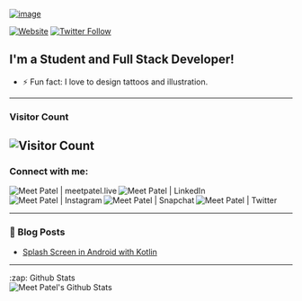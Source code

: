[![image](https://user-images.githubusercontent.com/55292853/90651791-13c80b80-e25b-11ea-89f9-e012484242ba.png)](https://meetxpress.tech/)

[![Website](https://img.shields.io/website?label=meetpatel.live&style=for-the-badge&url=http%3A%2F%2Fmeetpatel.live)](https://meetxpress.tech/)
[![Twitter Follow](https://img.shields.io/twitter/follow/kuchbhimeet?color=1DA1F2&logo=twitter&style=for-the-badge)](https://twitter.com/intent/follow?original_referer=https%3A%2F%2Fgithub.com%2FMeetPatel&screen_name=kuchbhimeete)

## I'm a Student and Full Stack Developer!
- ⚡ Fun fact: I love to design tattoos and illustration.
---
### Visitor Count
![Visitor Count](https://profile-counter.glitch.me/meetxpress/count.svg)
---

### Connect with me:

[<img align="left" src="https://img.icons8.com/fluent/44/000000/domain.png" alt="Meet Patel | meetpatel.live" target="_new" />][website]
[<img align="left" src="https://img.icons8.com/fluent/44/000000/linkedin.png" alt="Meet Patel | LinkedIn" target="_new" />][linkedin]
[<img align="left" src="https://img.icons8.com/fluent/44/000000/instagram-new.png" alt="Meet Patel | Instagram" target="_new" />][instagram]
[<img align="left" src="https://img.icons8.com/fluent/44/000000/snapchat.png" alt="Meet Patel | Snapchat" target="_new" />][snapchat]
[<img align="left" src="https://img.icons8.com/fluent/44/000000/twitter.png" alt="Meet Patel | Twitter" target="_new" />][twitter]
<br/>
<br/>

---
### 📕 Blog Posts

<!-- BLOG-POST-LIST:START -->
- [Splash Screen in Android with Kotlin](https://medium.com/@pmeet7895/splash-screen-in-android-with-kotlin-998eddae7ccf)
<!-- BLOG-POST-LIST:END -->

---

<!--
### ⚙️ Projects

- [Sales Record (Dec'19 to Mar'20)](https://github.com/meetxpress/SalesRecord-v1.0.0.git)
- [TicTac-The Game (May'20 to May'20)](https://github.com/meetxpress/Tic_Tac_Toe.git)
- [9to9veggie.in (Jul'20 to Present)][liveProject]
-->

  <summary>:zap: Github Stats</summary>  
  <img align="left" alt="Meet Patel's Github Stats" src="https://github-readme-stats.codestackr.vercel.app/api?username=meetxpress&show_icons=true&hide_border=false&theme=radical" />
 

[website]: https://meetxpress.tech/
[liveProject]: http://9to9veggie.in/
[twitter]: https://twitter.com/kuchbhimeet
[instagram]: https://instagram.com/meetxpress
[linkedin]: https://linkedin.com/in/meetxpress
[snapchat]: https://snapchat.com/add/m_mv99
[medium]: https://medium.com/@pmeet7895
